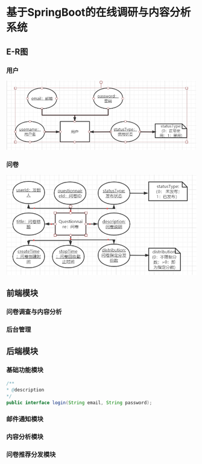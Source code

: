 # 基于SpringBoot的在线调研与内容分析系统

## E-R图

### 用户

![用户E-R图](./Readme.assets/用户ER图.png)

### 问卷

![问卷ER图](./Readme.assets/问卷ER图.png)

## 前端模块

### 问卷调查与内容分析

### 后台管理

## 后端模块

### 基础功能模块

```java
/**
* @description
*/
public interface login(String email, String password);
```



### 邮件通知模块

###  内容分析模块

### 问卷推荐分发模块